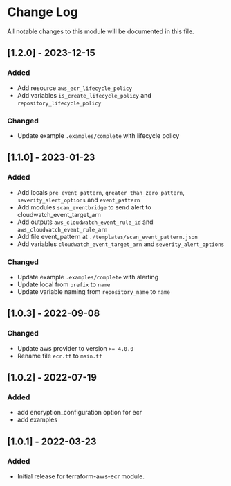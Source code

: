 # Change Log

All notable changes to this module will be documented in this file.

## [1.2.0] - 2023-12-15

### Added 

- Add resource `aws_ecr_lifecycle_policy`
- Add variables `is_create_lifecycle_policy` and `repository_lifecycle_policy`

### Changed

- Update example `.examples/complete` with lifecycle policy

## [1.1.0] - 2023-01-23

### Added

- Add locals `pre_event_pattern`, `greater_than_zero_pattern`, `severity_alert_options` and `event_pattern`
- Add modules `scan_eventbridge` to send alert to cloudwatch_event_target_arn
- Add outputs `aws_cloudwatch_event_rule_id` and `aws_cloudwatch_event_rule_arn`
- Add file event_pattern at `./templates/scan_event_pattern.json`
- Add variables `cloudwatch_event_target_arn` and `severity_alert_options`

### Changed

- Update example `.examples/complete` with alerting
- Update local from `prefix` to `name`
- Update variable naming from `repository_name` to `name`

## [1.0.3] - 2022-09-08

### Changed

- Update aws provider to version `>= 4.0.0`
- Rename file `ecr.tf` to `main.tf`

## [1.0.2] - 2022-07-19

### Added

- add encryption_configuration option for ecr
- add examples

## [1.0.1] - 2022-03-23

### Added

- Initial release for terraform-aws-ecr module.
